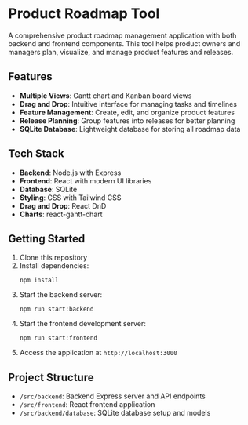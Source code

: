 # Product Roadmap Tool

A comprehensive product roadmap management application with both backend and frontend components. This tool helps product owners and managers plan, visualize, and manage product features and releases.

## Features

- **Multiple Views**: Gantt chart and Kanban board views
- **Drag and Drop**: Intuitive interface for managing tasks and timelines
- **Feature Management**: Create, edit, and organize product features
- **Release Planning**: Group features into releases for better planning
- **SQLite Database**: Lightweight database for storing all roadmap data

## Tech Stack

- **Backend**: Node.js with Express
- **Frontend**: React with modern UI libraries
- **Database**: SQLite
- **Styling**: CSS with Tailwind CSS
- **Drag and Drop**: React DnD
- **Charts**: react-gantt-chart

## Getting Started

1. Clone this repository
2. Install dependencies:
   ```
   npm install
   ```
3. Start the backend server:
   ```
   npm run start:backend
   ```
4. Start the frontend development server:
   ```
   npm run start:frontend
   ```
5. Access the application at `http://localhost:3000`

## Project Structure

- `/src/backend`: Backend Express server and API endpoints
- `/src/frontend`: React frontend application
- `/src/backend/database`: SQLite database setup and models
